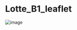 ﻿# Lotte_B1_leaflet
![image](https://github.com/user-attachments/assets/3b327d67-ac63-4195-bed7-c17165d2d519)
